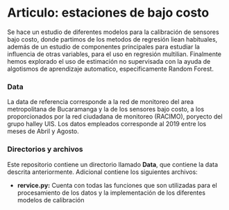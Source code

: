 # Articulo: estaciones de bajo costo

Se hace un estudio de diferentes modelos para la calibración de sensores bajo costo, donde partimos de los metodos de regresión liean habituales, además de un estudio de componentes principales para estudiar la influencia de otras variables, para el uso en regresión multilian. Finalmente hemos explorado el uso de estimación no supervisada con la ayuda de algotismos de aprendizaje automatico, especificamente Random Forest.

### Data
La data de referencia corresponde a la red de monitoreo del area metropolitana de Bucaramanga y la de los sensores bajo costo, a los proporcionados por la red ciudadana de monitoreo (RACIMO), poryecto del grupo halley UIS. Los datos empleados corresponde al 2019 entre los meses de Abril y Agosto.

### Directorios y archivos
Este repositorio contiene un directorio llamado **Data**, que contiene la data descrita anteriormente. Adicional contiene los siguientes archivos:
- **rervice.py:** Cuenta con todas las funciones que son utilizadas para el procesamiento de los datos y la implementación de los diferentes modelos de calibración
